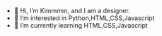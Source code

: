 - 👋 Hi, I’m Kimmmm, and I am a designer.
- 👀 I’m interested in Python,HTML,CSS,Javascript
- 🌱 I’m currently learning HTML,CSS,Javascript

<!---
caju290989/caju290989 is a ✨ special ✨ repository because its `README.md` (this file) appears on your GitHub profile.
You can click the Preview link to take a look at your changes.
--->
